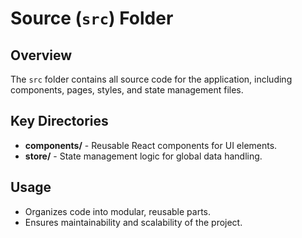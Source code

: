 # Source (`src`) Folder

## Overview
The `src` folder contains all source code for the application, including components, pages, styles, and state management files.

## Key Directories
- **components/** - Reusable React components for UI elements.
- **store/** - State management logic for global data handling.

## Usage
- Organizes code into modular, reusable parts.
- Ensures maintainability and scalability of the project.
